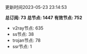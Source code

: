 更新时间2023-05-23 23:14:53

**总订阅: 73**
**总节点: 1447**
**有效节点: 752**
- v2ray节点: 635
- ss节点: 38
- trojan节点: 78
- ssr节点: 1
